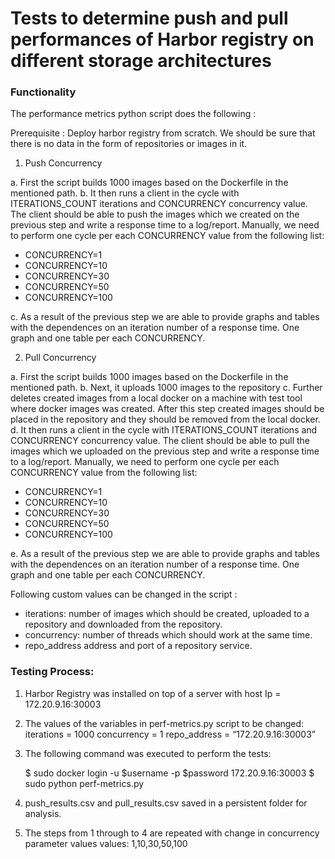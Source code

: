 # Tests to determine push and pull performances of Harbor registry on different storage architectures


### Functionality 

The performance metrics python script does the following : 

Prerequisite : Deploy harbor registry from scratch. We should be sure that there is no data in the form of repositories or images in it.

1) Push Concurrency 

a. First the script builds 1000 images based on the Dockerfile in the mentioned path.
b. It then runs a client in the cycle with ITERATIONS_COUNT iterations and CONCURRENCY concurrency value. 
   The client should be able to push the images which we created on the previous step and write a response time to a log/report. 
   Manually, we need to perform one cycle per each CONCURRENCY value from the following list:

- CONCURRENCY=1
- CONCURRENCY=10
- CONCURRENCY=30
- CONCURRENCY=50
- CONCURRENCY=100

c. As a result of the previous step we are able to provide graphs and tables with the dependences on an iteration number of a response time. 
One graph and one table per each CONCURRENCY.

2) Pull Concurrency

a. First the script builds 1000 images based on the Dockerfile in the mentioned path.
b. Next, it uploads 1000 images to the repository
c. Further deletes created images from a local docker on a machine with test tool where docker images was created. 
After this step created images should be placed in the repository and they should be removed from the local docker.
d. It then runs a client in the cycle with ITERATIONS_COUNT iterations and CONCURRENCY concurrency value. 
  The client should be able to pull the images which we uploaded on the previous step and write a response time to a log/report. 
  Manually, we need to perform one cycle per each CONCURRENCY value from the following list:

- CONCURRENCY=1
- CONCURRENCY=10
- CONCURRENCY=30
- CONCURRENCY=50
- CONCURRENCY=100

e. As a result of the previous step we are able to provide graphs and tables with the dependences on an iteration number of a response time. 
One graph and one table per each CONCURRENCY.

Following custom values can be changed in the script :

- iterations: number of images which should be created, uploaded to a repository and downloaded from the repository.
- concurrency: number of threads which should work at the same time.
- repo_address address and port of a repository service.

### Testing Process: 

1. Harbor Registry was installed on top of a server with host Ip = 172.20.9.16:30003
2. The values of the variables in perf-metrics.py script to be changed: iterations = 1000 concurrency = 1 repo_address = “172.20.9.16:30003”
3. The following command was executed to perform the tests: 
    
    $ sudo docker login -u $username -p $password 172.20.9.16:30003
    $ sudo python perf-metrics.py
 
4. push_results.csv and pull_results.csv saved in a persistent folder for analysis.
5. The steps from 1 through to 4 are repeated with change in concurrency parameter values 
   values: 1,10,30,50,100
   
